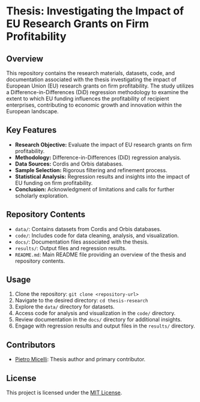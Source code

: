 # Thesis: Investigating the Impact of EU Research Grants on Firm Profitability

## Overview

This repository contains the research materials, datasets, code, and documentation associated with the thesis investigating the impact of European Union (EU) research grants on firm profitability. The study utilizes a Difference-in-Differences (DiD) regression methodology to examine the extent to which EU funding influences the profitability of recipient enterprises, contributing to economic growth and innovation within the European landscape.

## Key Features

- **Research Objective:** Evaluate the impact of EU research grants on firm profitability.
- **Methodology:** Difference-in-Differences (DiD) regression analysis.
- **Data Sources:** Cordis and Orbis databases.
- **Sample Selection:** Rigorous filtering and refinement process.
- **Statistical Analysis:** Regression results and insights into the impact of EU funding on firm profitability.
- **Conclusion:** Acknowledgment of limitations and calls for further scholarly exploration.

## Repository Contents

- `data/`: Contains datasets from Cordis and Orbis databases.
- `code/`: Includes code for data cleaning, analysis, and visualization.
- `docs/`: Documentation files associated with the thesis.
- `results/`: Output files and regression results.
- `README.md`: Main README file providing an overview of the thesis and repository contents.

## Usage

1. Clone the repository: `git clone <repository-url>`
2. Navigate to the desired directory: `cd thesis-research`
3. Explore the `data/` directory for datasets.
4. Access code for analysis and visualization in the `code/` directory.
5. Review documentation in the `docs/` directory for additional insights.
6. Engage with regression results and output files in the `results/` directory.

## Contributors

- [Pietro Micelli](https://github.com/pietromicelli): Thesis author and primary contributor.

## License

This project is licensed under the [MIT License](LICENSE).

